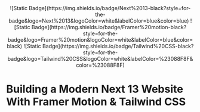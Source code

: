<div align="center">

 
  <div>
  ![Static Badge](https://img.shields.io/badge/Next%2013-black?style=for-the-badge&logo=Next%2013&logoColor=white&labelColor=blue&color=blue) ![Static Badge](https://img.shields.io/badge/Framer%20motion-black?style=for-the-badge&logo=Framer%20motion&logoColor=white&labelColor=blue&color=black) ![Static Badge](https://img.shields.io/badge/Tailwind%20CSS-black?style=for-the-badge&logo=Tailwind%20CSS&logoColor=white&labelColor=%23088F8F&color=%23088F8F)
</div>


</div>


# Building a Modern Next 13 Website With Framer Motion & Tailwind CSS
